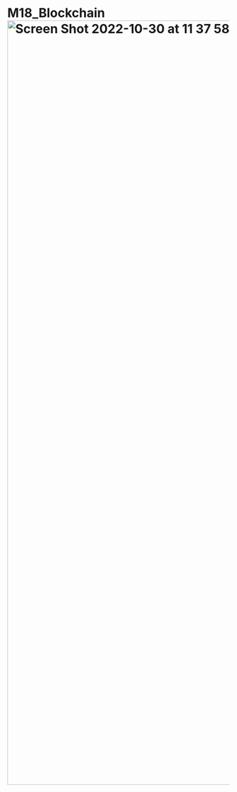 # M18_Blockchain<img width="1728" alt="Screen Shot 2022-10-30 at 11 37 58 AM" src="https://user-images.githubusercontent.com/39920761/198893096-3e21a22e-87f7-4fae-8c6c-ea7a75aa85bd.png">
